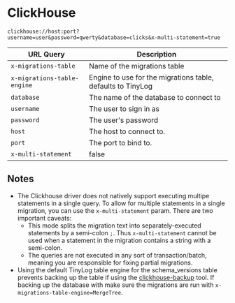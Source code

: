 # ClickHouse

`clickhouse://host:port?username=user&password=qwerty&database=clicks&x-multi-statement=true`

| URL Query  | Description |
|------------|-------------|
| `x-migrations-table`| Name of the migrations table |
| `x-migrations-table-engine`| Engine to use for the migrations table, defaults to TinyLog |
| `database` | The name of the database to connect to |
| `username` | The user to sign in as |
| `password` | The user's password |
| `host` | The host to connect to. |
| `port` | The port to bind to. |
| `x-multi-statement` | false | Enable multiple statements to be ran in a single migration (See note below) |

## Notes

* The Clickhouse driver does not natively support executing multipe statements in a single query. To allow for multiple statements in a single migration, you can use the `x-multi-statement` param. There are two important caveats:
  * This mode splits the migration text into separately-executed statements by a semi-colon `;`. Thus `x-multi-statement` cannot be used when a statement in the migration contains a string with a semi-colon.
  * The queries are not executed in any sort of transaction/batch, meaning you are responsible for fixing partial migrations.
* Using the default TinyLog table engine for the schema_versions table prevents backing up the table if using the [clickhouse-backup](https://github.com/AlexAkulov/clickhouse-backup) tool. If backing up the database with make sure the migrations are run with `x-migrations-table-engine=MergeTree`.